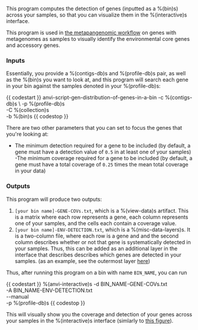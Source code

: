 This program computes the detection of genes (inputted as a %(bin)s) across your samples, so that you can visualize them in the %(interactive)s interface. 

This program is used in [the metapangenomic workflow](https://merenlab.org/data/prochlorococcus-metapangenome/#classification-of-genes-as-ecgs-and-eags-by-the-distribution-of-genes-in-a-genome-across-metagenomes) on genes with metagenomes as samples to visually identify the environmental core genes and accessory genes. 

### Inputs  

Essentially, you provide a %(contigs-db)s and %(profile-db)s pair, as well as the %(bin)s you want to look at, and this program will  search each gene in your bin against the samples denoted in your %(profile-db)s: 

{{ codestart }}
anvi-script-gen-distribution-of-genes-in-a-bin -c %(contigs-db)s \ 
                                               -p %(profile-db)s \
                                               -C %(collection)s \
                                               -b %(bin)s 
{{ codestop }}

There are two other parameters that you can set to focus the genes that you're looking at: 
- The minimum detection required for a gene to be included (by default, a gene must have a detection value of `0.5` in at least one of your samples)
-The minimum coverage required for a gene to be included (by default, a gene must have a total coverage of `0.25` times the mean total coverage in your data) 

### Outputs

This program will produce two outputs: 

1. `[your bin name]-GENE-COVs.txt`, which is a %(view-data)s artifact. This is a matrix where each row represents a gene, each column represents one of your samples, and the cells each contain a coverage value. 
2. `[your bin name]-ENV-DETECTION.txt`, which is a %(misc-data-layers)s. It is a two-column file, where each row is a gene and and the second column describes whether or not that gene is systematically detected in your samples. Thus, this can be added as an additional layer in the interface that describes describes which genes are detected in your samples. (as an example, see the outermost layer [here](https://merenlab.org/data/prochlorococcus-metapangenome/#classification-of-genes-as-ecgs-and-eags-by-the-distribution-of-genes-in-a-genome-across-metagenomes))

Thus, after running this program on a bin with name `BIN_NAME`, you can run 

{{ codestart }}
%(anvi-interactive)s -d BIN_NAME-GENE-COVs.txt \
                 -A BIN_NAME-ENV-DETECTION.txt \
                 --manual \
                 -p %(profile-db)s
{{ codestop }}                                                   

This will visually show you the coverage and detection of your genes across your samples in the %(interactive)s interface (simlarly to [this figure](https://merenlab.org/data/prochlorococcus-metapangenome/#classification-of-genes-as-ecgs-and-eags-by-the-distribution-of-genes-in-a-genome-across-metagenomes)). 
